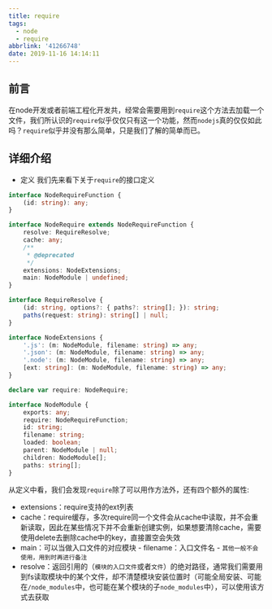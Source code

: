```yaml
---
title: require
tags:
  - node
  - require
abbrlink: '41266748'
date: 2019-11-16 14:14:11
---
```

## 前言
在node开发或者前端工程化开发共，经常会需要用到`require`这个方法去加载一个文件，我们所认识的`require`似乎仅仅只有这一个功能，然而`nodejs`真的仅仅如此吗？`require`似乎并没有那么简单，只是我们了解的简单而已。

## 详细介绍
- 定义
我们先来看下关于`require`的接口定义
```typescript
interface NodeRequireFunction {
    (id: string): any;
}

interface NodeRequire extends NodeRequireFunction {
    resolve: RequireResolve;
    cache: any;
    /**
     * @deprecated
     */
    extensions: NodeExtensions;
    main: NodeModule | undefined;
}

interface RequireResolve {
    (id: string, options?: { paths?: string[]; }): string;
    paths(request: string): string[] | null;
}

interface NodeExtensions {
    '.js': (m: NodeModule, filename: string) => any;
    '.json': (m: NodeModule, filename: string) => any;
    '.node': (m: NodeModule, filename: string) => any;
    [ext: string]: (m: NodeModule, filename: string) => any;
}

declare var require: NodeRequire;

interface NodeModule {
    exports: any;
    require: NodeRequireFunction;
    id: string;
    filename: string;
    loaded: boolean;
    parent: NodeModule | null;
    children: NodeModule[];
    paths: string[];
}
```
从定义中看，我们会发现`require`除了可以用作方法外，还有四个额外的属性:
   + extensions：require支持的ext列表
   + cache：require缓存，多次require同一个文件会从cache中读取，并不会重新读取，因此在某些情况下并不会重新创建实例，如果想要清除cache，需要使用delete去删除cache中的key，直接置空会失效
   + main：可以当做入口文件的对应模块
    - filename：入口文件名
    - `其他一般不会使用，用到时再进行备注`
   + resolve：返回引用的（`模块的入口文件`或者`文件`）的绝对路径，通常我们需要用到fs读取模块中的某个文件，却不清楚模块安装位置时（可能全局安装、可能在`/node_modules`中，也可能在某个模块的子`node_modules`中），可以使用该方式去获取
